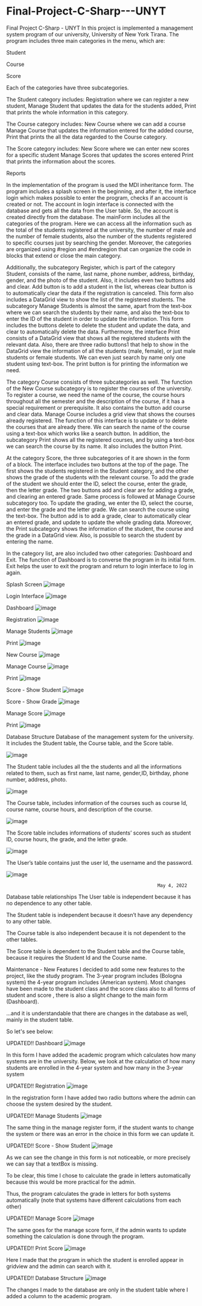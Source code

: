 # Final-Project-C-Sharp---UNYT
Final Project C-Sharp - UNYT
In this project is implemented a management system program of our university, University of New York Tirana. The program includes three main categories in the menu, which are:

Student

Course

Score

Each of the categories have three subcategories.

The Student category includes:
Registration where we can register a new student,
Manage Student that updates the data for the students added,
Print that prints the whole information in this category.


The Course category includes:
New Course where we can add a course
Manage Course that updates the information entered for the added course,
Print that prints the all the data regarded to the Course category.


The Score category includes:
New Score where we can enter new scores for a specific student
Manage Scores that updates the scores entered
Print that prints the information about the scores.

Reports

In the implementation of the program is used the MDI inheritance form. The program includes a splash screen in the beginning, and after it, the interface login which makes possible to enter the program, checks if an account is created or not. The account in login interface is connected with the database and gets all the data from the User table. So, the account is created directly from the database. The mainForm includes all the categories of the program. Here we can access all the information such as the total of the students registered at the university, the number of male and the number of female students, also the number of the students registered to specific courses just by searching the gender. Moreover, the categories are organized using #region and #endregion that can organize the code in blocks that extend or close the main category.

Additionally, the subcategory Register, which is part of the category Student, consists of the name, last name, phone number, address, birthday, gender, and the photo of the student. Also, it includes even two buttons add and clear. Add button is to add a student in the list, whereas clear button is to automatically clear the data if the registration is canceled. This form also includes a DataGrid view to show the list of the registered students. The subcategory Manage Students is almost the same, apart from the text-box where we can search the students by their name, and also the text-box to enter the ID of the student in order to update the information. This form includes the buttons delete to delete the student and update the data, and clear to automatically delete the data. Furthermore, the interface Print consists of a DataGrid view that shows all the registered students with the relevant data. Also, there are three radio buttons1 that help to show in the DataGrid view the information of all the students (male, female), or just male students or female students. We can even just search by name only one student using text-box. The print button is for printing the information we need.

The category Course consists of three subcategories as well. The function of the New Course subcategory is to register the courses of the university. To register a course, we need the name of the course, the course hours throughout all the semester and the description of the course, if it has a special requirement or prerequisite. It also contains the button add course and clear data. Manage Course includes a grid view that shows the courses already registered. The function of this interface is to update or to delete the courses that are already there. We can search the name of the course using a text-box which works like a search button. In addition, the subcategory Print shows all the registered courses, and by using a text-box we can search the course by its name. It also includes the button Print.

At the category Score, the three subcategories of it are shown in the form of a block. The interface includes two buttons at the top of the page. The first shows the students registered in the Student category, and the other shows the grade of the students with the relevant course. To add the grade of the student we should enter the ID, select the course, enter the grade, then the letter grade. The two buttons add and clear are for adding a grade, and clearing an entered grade. Same process is followed at Manage Course subcategory too. To update the grading, we enter the ID, select the course, and enter the grade and the letter grade. We can search the course using the text-box. The button add is to add a grade, clear to automatically clear an entered grade, and update to update the whole grading data. Moreover, the Print subcategory shows the information of the student, the course and the grade in a DataGrid view. Also, is possible to search the student by entering the name.

In the category list, are also included two other categories: Dashboard and Exit. The function of Dashboard is to converse the program in its initial form. Exit helps the user to exit the program and return to login interface to log in again.

Splash Screen
![image](https://github.com/DanjaBali/Final-Project-C-Sharp---UNYT/assets/48566297/58d5cb6d-afe5-4de4-9692-9c598aa749bf)

Login Interface
![image](https://github.com/DanjaBali/Final-Project-C-Sharp---UNYT/assets/48566297/68315a80-9296-48d5-8a2b-a94f516eb93d)


Dashboard
![image](https://github.com/DanjaBali/Final-Project-C-Sharp---UNYT/assets/48566297/a2d5a084-8ef4-4a54-b1e2-fad57ec9e2bb)


Registration
![image](https://github.com/DanjaBali/Final-Project-C-Sharp---UNYT/assets/48566297/5b010cf1-bb28-4b47-8d85-3631df800544)


Manage Students
![image](https://github.com/DanjaBali/Final-Project-C-Sharp---UNYT/assets/48566297/d6f4ac7d-759e-4349-9e4d-97b02dcea5b0)


Print
![image](https://github.com/DanjaBali/Final-Project-C-Sharp---UNYT/assets/48566297/65309455-443d-4dce-81ca-a4a93e4538ed)


New Course
![image](https://github.com/DanjaBali/Final-Project-C-Sharp---UNYT/assets/48566297/792f978f-e483-4eb5-ad22-8c96d9d0398e)


Manage Course
![image](https://github.com/DanjaBali/Final-Project-C-Sharp---UNYT/assets/48566297/375c6682-2c83-4df8-b68a-4376be1afece)


Print
![image](https://github.com/DanjaBali/Final-Project-C-Sharp---UNYT/assets/48566297/2ac728e3-e51b-4e9d-8732-d5480bf7841f)

Score - Show Student
![image](https://github.com/DanjaBali/Final-Project-C-Sharp---UNYT/assets/48566297/bc9a3c72-a73b-4d15-8d1f-0e4d844a58a8)


Score - Show Grade
![image](https://github.com/DanjaBali/Final-Project-C-Sharp---UNYT/assets/48566297/3efa98e4-33f5-4888-bc63-f8967ffa0688)

Manage Score
![image](https://github.com/DanjaBali/Final-Project-C-Sharp---UNYT/assets/48566297/8125242a-307c-4cc4-b148-85f9ea0fa363)


Print
![image](https://github.com/DanjaBali/Final-Project-C-Sharp---UNYT/assets/48566297/596530f4-99d3-4a98-a100-ca755f49dbce)


Database Structure
Database of the management system for the university. It includes the Student table, the Course table, and the Score table.

![image](https://github.com/DanjaBali/Final-Project-C-Sharp---UNYT/assets/48566297/0d108b0b-f79d-46f8-8e85-406ac1e8b5de)


The Student table includes all the the students and all the informations related to them, such as first name, last name, gender,ID, birthday, phone number, address, photo.

![image](https://github.com/DanjaBali/Final-Project-C-Sharp---UNYT/assets/48566297/b5d14bc2-648d-4293-8990-7294e3f96789)


The Course table, includes information of the courses such as course Id, course name, course hours, and description of the course.

![image](https://github.com/DanjaBali/Final-Project-C-Sharp---UNYT/assets/48566297/030e98e8-6be2-46ae-9afe-38cc0bb6699b)


The Score table includes informations of students’ scores such as student ID, course hours, the grade, and the letter grade.

![image](https://github.com/DanjaBali/Final-Project-C-Sharp---UNYT/assets/48566297/24155c69-596a-45be-9198-bf329e95f269)


The User’s table contains just the user Id, the username and the password.

![image](https://github.com/DanjaBali/Final-Project-C-Sharp---UNYT/assets/48566297/af4a272f-3486-4b29-bea5-2050a4ea0329)


								    	                	May 4, 2022
Database table relationships
The User table is independent because it has no dependence to any other table.

The Student table is independent because it doesn’t have any dependency to any other table.

The Course table is also independent because it is not dependent to the other tables.

The Score table is dependent to the Student table and the Course table, because it requires the Student Id and the Course name.

Maintenance - New Features
I decided to add some new features to the project, like the study program. The 3-year program includes (Bologna system) the 4-year program includes (American system). Most changes have been made to the student class and the score class also to all forms of student and score , there is also a slight change to the main form (Dashboard).

...and it is understandable that there are changes in the database as well, mainly in the student table.

So let's see below:

UPDATED!! Dashboard
![image](https://github.com/DanjaBali/Final-Project-C-Sharp---UNYT/assets/48566297/1394c3d2-5612-47c9-b0b0-43646e1e2d6f)


In this form I have added the academic program which calculates how many systems are in the university. Below, we look at the calculation of how many students are enrolled in the 4-year system and how many in the 3-year system

UPDATED!! Registration
![image](https://github.com/DanjaBali/Final-Project-C-Sharp---UNYT/assets/48566297/e7b156d7-eb5d-4034-b40e-6883ab1d9686)

In the registration form I have added two radio buttons where the admin can choose the system desired by the student.

UPDATED!! Manage Students
![image](https://github.com/DanjaBali/Final-Project-C-Sharp---UNYT/assets/48566297/88d2cb6f-8036-4e55-975f-2312ce55ee7f)


The same thing in the manage register form, if the student wants to change the system or there was an error in the choice in this form we can update it.

UPDATED!! Score - Show Student
![image](https://github.com/DanjaBali/Final-Project-C-Sharp---UNYT/assets/48566297/11622e15-65d1-4088-b9ca-3e7285e0588d)


As we can see the change in this form is not noticeable, or more precisely we can say that a textBox is missing.

To be clear, this time I chose to calculate the grade in letters automatically because this would be more practical for the admin.

Thus, the program calculates the grade in letters for both systems automatically (note that systems have different calculations from each other)

UPDATED!! Manage Score
![image](https://github.com/DanjaBali/Final-Project-C-Sharp---UNYT/assets/48566297/5dbaaa71-83fe-4469-9290-e86a20fe2efc)


The same goes for the manage score form, if the admin wants to update something the calculation is done through the program.

UPDATED!! Print Score
![image](https://github.com/DanjaBali/Final-Project-C-Sharp---UNYT/assets/48566297/0cd3a1e3-fb6c-41ff-bb27-b2f9562e249e)


Here I made that the program in which the student is enrolled appear in gridview and the admin can search with it.

UPDATED!! Database Structure
![image](https://github.com/DanjaBali/Final-Project-C-Sharp---UNYT/assets/48566297/56d0e383-d1f2-4a23-9b5f-34e2f1704b37)


The changes I made to the database are only in the student table where I added a column to the academic program.
